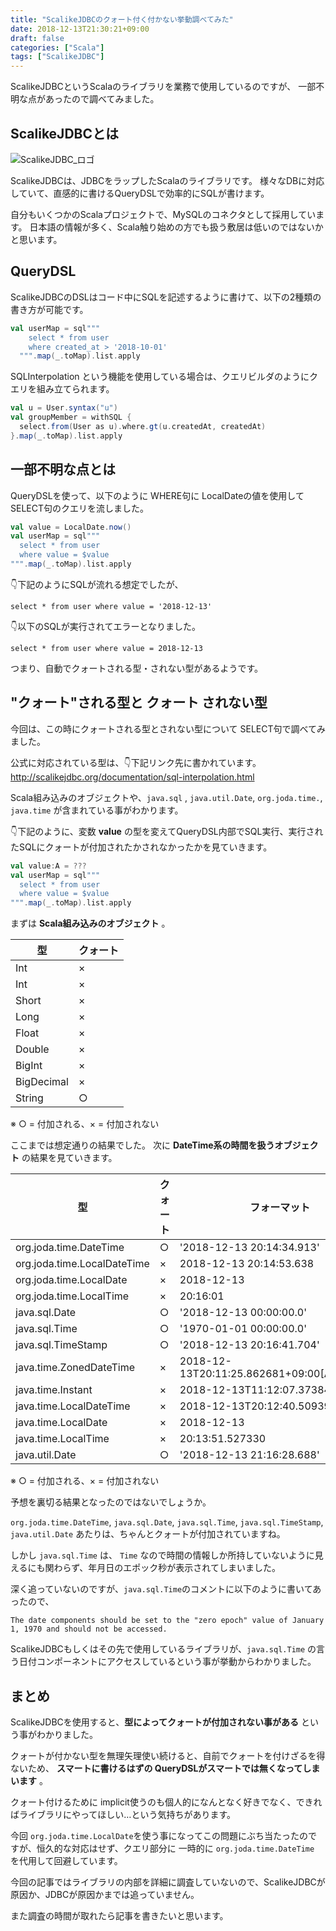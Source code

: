 ```yaml
---
title: "ScalikeJDBCのクォート付く付かない挙動調べてみた"
date: 2018-12-13T21:30:21+09:00
draft: false
categories: ["Scala"]
tags: ["ScalikeJDBC"]
---
```


ScalikeJDBCというScalaのライブラリを業務で使用しているのですが、
一部不明な点があったので調べてみました。

## ScalikeJDBCとは

![ScalikeJDBC_ロゴ](/images/scalikejdbc-logo.png)

ScalikeJDBCは、JDBCをラップしたScalaのライブラリです。
様々なDBに対応していて、直感的に書けるQueryDSLで効率的にSQLが書けます。

自分もいくつかのScalaプロジェクトで、MySQLのコネクタとして採用しています。
日本語の情報が多く、Scala触り始めの方でも扱う敷居は低いのではないかと思います。

## QueryDSL

ScalikeJDBCのDSLはコード中にSQLを記述するように書けて、以下の2種類の書き方が可能です。

```example.scala
val userMap = sql"""
    select * from user
    where created_at > '2018-10-01'
  """.map(_.toMap).list.apply
```

SQLInterpolation という機能を使用している場合は、クエリビルダのようにクエリを組み立てられます。

```example.scala
val u = User.syntax("u")
val groupMember = withSQL {
  select.from(User as u).where.gt(u.createdAt, createdAt)
}.map(_.toMap).list.apply
```

## 一部不明な点とは

QueryDSLを使って、以下のように WHERE句に LocalDateの値を使用してSELECT句のクエリを流しました。

```example.scala
val value = LocalDate.now()
val userMap = sql"""
  select * from user
  where value = $value
""".map(_.toMap).list.apply
```

👇下記のようにSQLが流れる想定でしたが、

```
select * from user where value = '2018-12-13'
```

👇以下のSQLが実行されてエラーとなりました。

```
select * from user where value = 2018-12-13
```

つまり、自動でクォートされる型・されない型があるようです。

## "クォート"される型と クォート されない型

今回は、この時にクォートされる型とされない型について SELECT句で調べてみました。

公式に対応されている型は、👇下記リンク先に書かれています。
http://scalikejdbc.org/documentation/sql-interpolation.html

Scala組み込みのオブジェクトや、`java.sql` , `java.util.Date`, `org.joda.time.`, `java.time` が含まれている事がわかります。

👇下記のように、変数 **value** の型を変えてQueryDSL内部でSQL実行、実行されたSQLにクォートが付加されたかされなかったかを見ていきます。

```example.scala
val value:A = ???
val userMap = sql"""
  select * from user
  where value = $value
""".map(_.toMap).list.apply
```

まずは  **Scala組み込みのオブジェクト** 。

| 型 | クォート |
|---|---|
| Int | × |
| Int | × |
| Short | × |
| Long | × |
| Float | × |
| Double | × |
| BigInt | × |
| BigDecimal | × |
| String | ○ |

※ ○ = 付加される、× = 付加されない

ここまでは想定通りの結果でした。
次に **DateTime系の時間を扱うオブジェクト** の結果を見ていきます。

| 型 | クォート | フォーマット |
|---|---|---|
| org.joda.time.DateTime | ○ | '2018-12-13 20:14:34.913' |
| org.joda.time.LocalDateTime | × | 2018-12-13 20:14:53.638 |
| org.joda.time.LocalDate | × | 2018-12-13 |
| org.joda.time.LocalTime | × | 20:16:01 |
| java.sql.Date | ○ | '2018-12-13 00:00:00.0' |
| java.sql.Time | ○ | '1970-01-01 00:00:00.0' |
| java.sql.TimeStamp | ○ | '2018-12-13 20:16:41.704' |
| java.time.ZonedDateTime | × | 2018-12-13T20:11:25.862681+09:00[Asia/Tokyo] |
| java.time.Instant | × | 2018-12-13T11:12:07.373849Z |
| java.time.LocalDateTime | × | 2018-12-13T20:12:40.509394 |
| java.time.LocalDate | × | 2018-12-13 |
| java.time.LocalTime | × | 20:13:51.527330 |
| java.util.Date | ○ | '2018-12-13 21:16:28.688' |

※ ○ = 付加される、× = 付加されない

予想を裏切る結果となったのではないでしょうか。

`org.joda.time.DateTime`, `java.sql.Date`, `java.sql.Time`, `java.sql.TimeStamp`, `java.util.Date` あたりは、ちゃんとクォートが付加されていますね。

しかし `java.sql.Time` は、 `Time` なので時間の情報しか所持していないように見えるにも関わらず、年月日のエポック秒が表示されてしまいました。

深く追っていないのですが、`java.sql.Time`のコメントに以下のように書いてあったので、

```
The date components should be set to the "zero epoch" value of January 1, 1970 and should not be accessed.
```

ScalikeJDBCもしくはその先で使用しているライブラリが、`java.sql.Time` の言う日付コンポーネントにアクセスしているという事が挙動からわかりました。

## まとめ

ScalikeJDBCを使用すると、**型によってクォートが付加されない事がある** という事がわかりました。

クォートが付かない型を無理矢理使い続けると、自前でクォートを付けざるを得ないため、 **スマートに書けるはずの QueryDSLがスマートでは無くなってしまいます** 。

クォート付けるために implicit使うのも個人的になんとなく好きでなく、できればライブラリにやってほしい…という気持ちがあります。

今回 `org.joda.time.LocalDate`を使う事になってこの問題にぶち当たったのですが、恒久的な対応はせず、クエリ部分に 一時的に `org.joda.time.DateTime` を代用して回避しています。

今回の記事ではライブラリの内部を詳細に調査していないので、ScalikeJDBCが原因か、JDBCが原因かまでは追っていません。

また調査の時間が取れたら記事を書きたいと思います。
